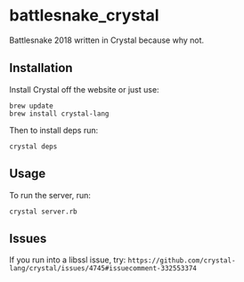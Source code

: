 # battlesnake_crystal

Battlesnake 2018 written in Crystal because why not.


## Installation

Install Crystal off the website or just use:

```
brew update
brew install crystal-lang
```

Then to install deps run:

`crystal deps`


## Usage

To run the server, run:

`crystal server.rb`

## Issues

If you run into a libssl issue, try:
`https://github.com/crystal-lang/crystal/issues/4745#issuecomment-332553374`

